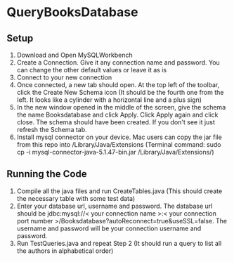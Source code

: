 # QueryBooksDatabase

## Setup
1. Download and Open MySQLWorkbench
2. Create a Connection. Give it any connection name and password. You can change the other default values or leave it as is
3. Connect to your new connection
4. Once connected, a new tab should open. At the top left of the toolbar, click the Create New Schema icon (It should be the fourth one from the left. It looks like a cylinder with a horizontal line and a plus sign)
5. In the new window opened in the middle of the screen, give the schema the name Booksdatabase and click Apply. Click Apply again and click close. The schema should have been created. If you don't see it just refresh the Schema tab.
6. Install mysql connector on your device. Mac users can copy the jar file from this repo into /Library/Java/Extensions (Terminal command: sudo cp -i mysql-connector-java-5.1.47-bin.jar /Library/Java/Extensions/)

## Running the Code
1. Compile all the java files and run CreateTables.java (This should create the necessary table with some test data)
2. Enter your database url, username and password. The database url should be jdbc:mysql://< your connection name >:< your connection port number >/Booksdatabase?autoReconnect=true&useSSL=false. The username and password will be your connection username and password.
3. Run TestQueries.java and repeat Step 2 (It should run a query to list all the authors in alphabetical order)